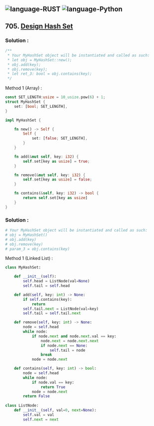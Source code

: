 ![language-RUST](https://img.shields.io/badge/RUST-8d4004?style=for-the-badge&logo=RUST)
![language-Python](https://img.shields.io/badge/Python-ffd43b?style=for-the-badge&logo=PYTHON)
---

## 705. [Design Hash Set](https://leetcode.com/problems/design-hashset)

### Solution :

```rust
/**
 * Your MyHashSet object will be instantiated and called as such:
 * let obj = MyHashSet::new();
 * obj.add(key);
 * obj.remove(key);
 * let ret_3: bool = obj.contains(key);
 */
```

Method 1 (Array) :
```rust
const SET_LENGTH:usize = 10_usize.pow(6) + 1;
struct MyHashSet {
    set: [bool; SET_LENGTH],
}

impl MyHashSet {

    fn new() -> Self {
        Self {
            set: [false; SET_LENGTH],
        }
    }

    fn add(&mut self, key: i32) {
        self.set[key as usize] = true;
    }

    fn remove(&mut self, key: i32) {
        self.set[key as usize] = false;
    }

    fn contains(&self, key: i32) -> bool {
        return self.set[key as usize]
    }
}
```

### Solution :

```python
# Your MyHashSet object will be instantiated and called as such:
# obj = MyHashSet()
# obj.add(key)
# obj.remove(key)
# param_3 = obj.contains(key)
```

Method 1 (Linked List) :
```python
class MyHashSet:

    def __init__(self):
        self.head = ListNode(val=None)
        self.tail = self.head

    def add(self, key: int) -> None:
        if self.contains(key):
            return
        self.tail.next = ListNode(val=key)
        self.tail = self.tail.next

    def remove(self, key: int) -> None:
        node = self.head
        while node:
            if node.next and node.next.val == key:
                node.next = node.next.next
                if node.next == None:
                    self.tail = node
                break
            node = node.next

    def contains(self, key: int) -> bool:
        node = self.head
        while node:
            if node.val == key:
                return True
            node = node.next
        return False
        
class ListNode:
    def __init__(self, val=0, next=None):
        self.val = val
        self.next = next
```
